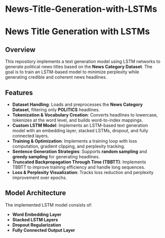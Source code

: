 # News-Title-Generation-with-LSTMs
# News Title Generation with LSTMs

## Overview
This repository implements a text generation model using LSTM networks to generate political news titles based on the **News Category Dataset**. The goal is to train an LSTM-based model to minimize perplexity while generating credible and coherent news headlines.

## Features

- **Dataset Handling**: Loads and preprocesses the **News Category Dataset**, filtering only **POLITICS** headlines.
- **Tokenization & Vocabulary Creation**: Converts headlines to lowercase, tokenizes at the word level, and builds word-to-index mappings.
- **Custom LSTM Model**: Implements an LSTM-based text generation model with an embedding layer, stacked LSTMs, dropout, and fully connected layers.
- **Training & Optimization**: Implements a training loop with loss computation, gradient clipping, and perplexity tracking.
- **Sentence Generation Strategies**: Supports **random sampling** and **greedy sampling** for generating headlines.
- **Truncated Backpropagation Through Time (TBBTT)**: Implements TBBTT to improve training efficiency and handle long sequences.
- **Loss & Perplexity Visualization**: Tracks loss reduction and perplexity improvement over epochs.



##  Model Architecture

The implemented LSTM model consists of:

- **Word Embedding Layer**
- **Stacked LSTM Layers**
- **Dropout Regularization**
- **Fully Connected Output Layer**


